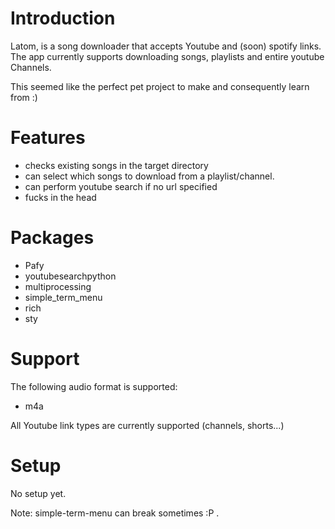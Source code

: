 # Introduction

Latom, is a song downloader that accepts Youtube and (soon) spotify links. The app currently supports downloading songs, playlists and entire youtube Channels.

This seemed like the perfect pet project to make and consequently learn from :)

# Features
- checks existing songs in the target directory
- can select which songs to download from a playlist/channel.
- can perform youtube search if no url specified
- fucks in the head


# Packages

- Pafy
- youtubesearchpython
- multiprocessing
- simple_term_menu
- rich
- sty

# Support
The following audio format is supported:
- m4a

All Youtube link types are currently supported (channels, shorts...)


# Setup
No setup yet.

Note: simple-term-menu can break sometimes :P .